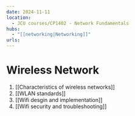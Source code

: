 ```yaml
---
date: 2024-11-11
location:
  - JCU courses/CP1402 - Network Fundamentals
hubs:
  - "[[networking|Networking]]"
urls:
---
```


# Wireless Network
1. [[Characteristics of wireless networks]]
2. [[WLAN standards]]
3. [[Wifi desgin and implementation]]
4. [[Wifi security and troubleshooting]]
